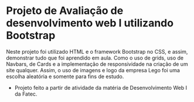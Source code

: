 # Projeto de Avaliação de desenvolvimento web I utilizando Bootstrap
Neste projeto foi utilizado HTML e o framework Bootstrap no CSS, e assim, demonstrar tudo que foi aprendido em aula. Como o uso de grids, uso de Navbars, de Cards e a implementação de responsividade na criação de um site qualquer. Assim, o uso de imagens e logo da empresa Lego foi uma escolha aleatória e somente para fins de estudo.

- Projeto feito a partir de atividade da matéria de Desenvolvimento Web I da Fatec.

